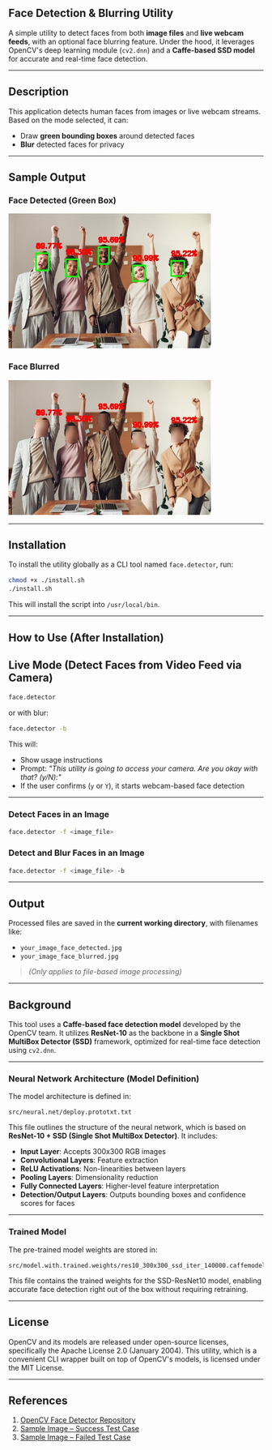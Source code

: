 ## Face Detection & Blurring Utility

A simple utility to detect faces from both **image files** and **live webcam feeds**, with an optional face blurring feature.
Under the hood, it leverages OpenCV's deep learning module (`cv2.dnn`) and a **Caffe-based SSD model** for accurate and real-time face detection.

---

## Description

This application detects human faces from images or live webcam streams. Based on the mode selected, it can:

- Draw **green bounding boxes** around detected faces
- **Blur** detected faces for privacy

---

## Sample Output

### Face Detected (Green Box)
![Face Detected](sample.images/img.detected.jpg)

### Face Blurred
![Face Blurred](sample.images/img.blurred.jpg)

---

## Installation

To install the utility globally as a CLI tool named `face.detector`, run:

```bash
chmod +x ./install.sh
./install.sh
```

This will install the script into `/usr/local/bin`.

---

## How to Use (After Installation)

## Live Mode (Detect Faces from Video Feed via Camera)

```bash
face.detector
```
or with blur:
```bash
face.detector -b
```

This will:
- Show usage instructions
- Prompt: _"This utility is going to access your camera. Are you okay with that? (y/N):"_
- If the user confirms (`y` or `Y`), it starts webcam-based face detection

---

### Detect Faces in an Image
```bash
face.detector -f <image_file>
```

### Detect and Blur Faces in an Image
```bash
face.detector -f <image_file> -b
```

---

## Output

Processed files are saved in the **current working directory**, with filenames like:

- `your_image_face_detected.jpg`
- `your_image_face_blurred.jpg`

> _(Only applies to file-based image processing)_

---

## Background

This tool uses a **Caffe-based face detection model** developed by the OpenCV team. It utilizes **ResNet-10** as the backbone in a **Single Shot MultiBox Detector (SSD)** framework, optimized for real-time face detection using `cv2.dnn`.

---

### Neural Network Architecture (Model Definition)

The model architecture is defined in:

```
src/neural.net/deploy.prototxt.txt
```

This file outlines the structure of the neural network, which is based on **ResNet-10 + SSD (Single Shot MultiBox Detector)**. It includes:

- **Input Layer**: Accepts 300x300 RGB images 
- **Convolutional Layers**: Feature extraction 
- **ReLU Activations**: Non-linearities between layers
- **Pooling Layers**: Dimensionality reduction
- **Fully Connected Layers**: Higher-level feature interpretation
- **Detection/Output Layers**: Outputs bounding boxes and confidence scores for faces

---

### Trained Model

The pre-trained model weights are stored in:

```
src/model.with.trained.weights/res10_300x300_ssd_iter_140000.caffemodel
```

This file contains the trained weights for the SSD-ResNet10 model, enabling accurate face detection right out of the box without requiring retraining.

---

## License

OpenCV and its models are released under open-source licenses, specifically the Apache License 2.0 (January 2004). This utility, which is a convenient CLI wrapper built on top of OpenCV's models, is licensed under the MIT License.

---

## References

1. [OpenCV Face Detector Repository](https://github.com/opencv/opencv/tree/master/samples/dnn/face_detector)
2. [Sample Image – Success Test Case](https://www.pexels.com/photo/3184419/)
3. [Sample Image – Failed Test Case](https://www.pexels.com/photo/a-group-of-people-sitting-on-a-couch-playing-video-games-23495570/)

